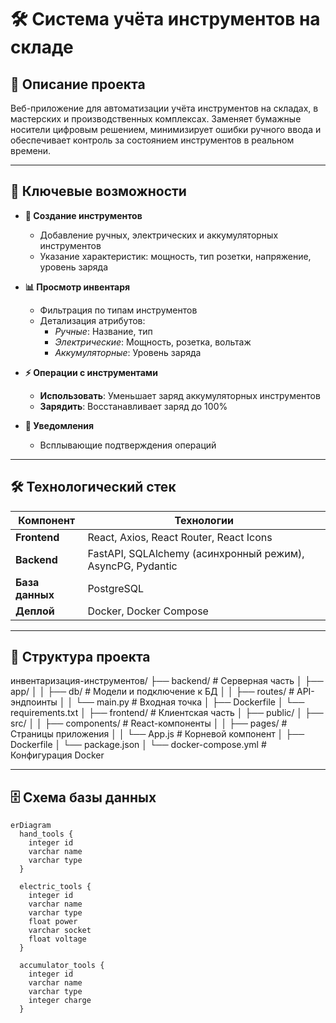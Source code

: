 # 🛠️ Система учёта инструментов на складе


## 📝 Описание проекта
Веб-приложение для автоматизации учёта инструментов на складах, в мастерских и производственных комплексах. Заменяет бумажные носители цифровым решением, минимизирует ошибки ручного ввода и обеспечивает контроль за состоянием инструментов в реальном времени.

---

## 🔑 Ключевые возможности
- **🔧 Создание инструментов**
  - Добавление ручных, электрических и аккумуляторных инструментов
  - Указание характеристик: мощность, тип розетки, напряжение, уровень заряда

- **📊 Просмотр инвентаря**
  - Фильтрация по типам инструментов
  - Детализация атрибутов:
    - *Ручные*: Название, тип
    - *Электрические*: Мощность, розетка, вольтаж
    - *Аккумуляторные*: Уровень заряда

- **⚡ Операции с инструментами**
  - **Использовать**: Уменьшает заряд аккумуляторных инструментов
  - **Зарядить**: Восстанавливает заряд до 100%

- **💬 Уведомления**
  - Всплывающие подтверждения операций

---

## 🛠 Технологический стек

| Компонент       | Технологии                                                                 |
|-----------------|----------------------------------------------------------------------------|
| **Frontend**    | React, Axios, React Router, React Icons                                    |
| **Backend**     | FastAPI, SQLAlchemy (асинхронный режим), AsyncPG, Pydantic                 |
| **База данных** | PostgreSQL                                                                 |
| **Деплой**      | Docker, Docker Compose                                                     |

---

## 📂 Структура проекта
инвентаризация-инструментов/
├── backend/ # Серверная часть
│ ├── app/
│ │ ├── db/ # Модели и подключение к БД
│ │ ├── routes/ # API-эндпоинты
│ │ └── main.py # Входная точка
│ ├── Dockerfile
│ └── requirements.txt
│
├── frontend/ # Клиентская часть
│ ├── public/
│ ├── src/
│ │ ├── components/ # React-компоненты
│ │ ├── pages/ # Страницы приложения
│ │ └── App.js # Корневой компонент
│ ├── Dockerfile
│ └── package.json
│
└── docker-compose.yml # Конфигурация Docker


---

## 🗄️ Схема базы данных

```mermaid
erDiagram
  hand_tools {
    integer id
    varchar name
    varchar type
  }
  
  electric_tools {
    integer id
    varchar name
    varchar type
    float power
    varchar socket
    float voltage
  }
  
  accumulator_tools {
    integer id
    varchar name
    varchar type
    integer charge
  }

